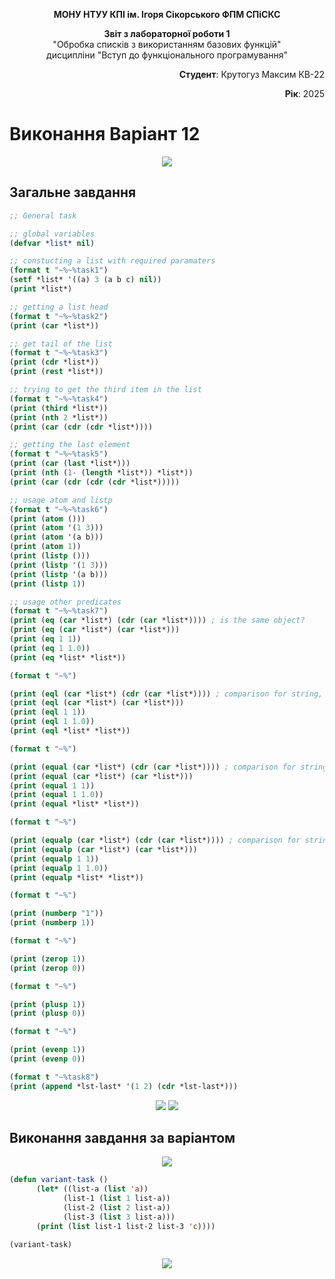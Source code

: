 <p align="center"><b>МОНУ НТУУ КПІ ім. Ігоря Сікорського ФПМ СПіСКС</b></p>
<p align="center">
<b>Звіт з лабораторної роботи 1</b><br/>
"Обробка списків з використанням базових функцій"<br/>
дисципліни "Вступ до функціонального програмування"
</p>
<p align="right"><b>Студент</b>: Крутогуз Максим КВ-22</p>
<p align="right"><b>Рік</b>: 2025</p>

# Виконання Варіант 12
<p align="center">
<img src="img/variants.png">
</p>


## Загальне завдання
```lisp
;; General task

;; global variables
(defvar *list* nil)

;; constucting a list with required paramaters
(format t "~%~%task1")
(setf *list* '((a) 3 (a b c) nil)) 
(print *list*)

;; getting a list head
(format t "~%~%task2")
(print (car *list*))

;; get tail of the list
(format t "~%~%task3")
(print (cdr *list*))
(print (rest *list*))

;; trying to get the third item in the list
(format t "~%~%task4")
(print (third *list*))
(print (nth 2 *list*))
(print (car (cdr (cdr *list*))))

;; getting the last element
(format t "~%~%task5")
(print (car (last *list*)))
(print (nth (1- (length *list*)) *list*))
(print (car (cdr (cdr (cdr *list*)))))

;; usage atom and listp
(format t "~%~%task6")
(print (atom ()))
(print (atom '(1 3)))
(print (atom '(a b)))
(print (atom 1))
(print (listp ()))
(print (listp '(1 3)))
(print (listp '(a b)))
(print (listp 1))

;; usage other predicates
(format t "~%~%task7")
(print (eq (car *list*) (cdr (car *list*)))) ; is the same object?
(print (eq (car *list*) (car *list*)))
(print (eq 1 1))
(print (eq 1 1.0))
(print (eq *list* *list*))

(format t "~%")

(print (eql (car *list*) (cdr (car *list*)))) ; comparison for string, numbers
(print (eql (car *list*) (car *list*)))
(print (eql 1 1))
(print (eql 1 1.0))
(print (eql *list* *list*))

(format t "~%")

(print (equal (car *list*) (cdr (car *list*)))) ; comparison for string, numbers, lists
(print (equal (car *list*) (car *list*)))
(print (equal 1 1))
(print (equal 1 1.0))
(print (equal *list* *list*))

(format t "~%")

(print (equalp (car *list*) (cdr (car *list*)))) ; comparison for string, numbers, lists, different types
(print (equalp (car *list*) (car *list*)))
(print (equalp 1 1))
(print (equalp 1 1.0))
(print (equalp *list* *list*))

(format t "~%")

(print (numberp "1"))
(print (numberp 1))

(format t "~%")

(print (zerop 1))
(print (zerop 0))

(format t "~%")

(print (plusp 1))
(print (plusp 0))

(format t "~%")

(print (evenp 1))
(print (evenp 0))

(format t "~%task8")
(print (append *lst-last* '(1 2) (cdr *lst-last*)))
```

<p align="center">
<img src="img/general_task_part1.2.png">
<img src="img/general_task_part2.2.png">
</p>

## Виконання завдання за варіантом

<p align="center">
<img src="img/myvariant.png">
</p>

```lisp
(defun variant-task ()
      (let* ((list-a (list 'a))
            (list-1 (list 1 list-a))
            (list-2 (list 2 list-a))
            (list-3 (list 3 list-a)))
      (print (list list-1 list-2 list-3 'c))))

(variant-task)
```

<p align="center">
<img src="img/variant_task.png">
</p>